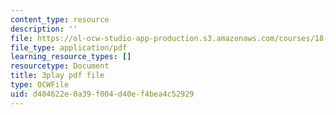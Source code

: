 ```yaml
---
content_type: resource
description: ''
file: https://ol-ocw-studio-app-production.s3.amazonaws.com/courses/18-06sc-linear-algebra-fall-2011/d404622e0a39f004d40ef4bea4c52929_13r9QY6cmjc.pdf
file_type: application/pdf
learning_resource_types: []
resourcetype: Document
title: 3play pdf file
type: OCWFile
uid: d404622e-0a39-f004-d40e-f4bea4c52929
---
```

